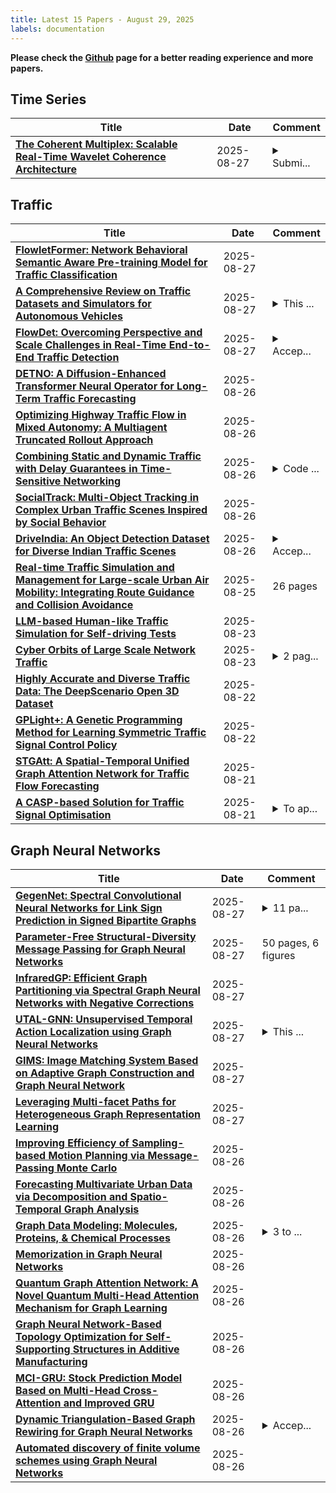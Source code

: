 ```yaml
---
title: Latest 15 Papers - August 29, 2025
labels: documentation
---
```

**Please check the [Github](https://github.com/zezhishao/MTS_Daily_ArXiv) page for a better reading experience and more papers.**

## Time Series
| **Title** | **Date** | **Comment** |
| --- | --- | --- |
| **[The Coherent Multiplex: Scalable Real-Time Wavelet Coherence Architecture](http://arxiv.org/abs/2508.19994v1)** | 2025-08-27 | <details><summary>Submi...</summary><p>Submitted to International Symposium for Signal Processing 2025</p></details> |

## Traffic
| **Title** | **Date** | **Comment** |
| --- | --- | --- |
| **[FlowletFormer: Network Behavioral Semantic Aware Pre-training Model for Traffic Classification](http://arxiv.org/abs/2508.19924v1)** | 2025-08-27 |  |
| **[A Comprehensive Review on Traffic Datasets and Simulators for Autonomous Vehicles](http://arxiv.org/abs/2412.14207v3)** | 2025-08-27 | <details><summary>This ...</summary><p>This manuscript has been withdrawn due to the need for substantial updates and revisions</p></details> |
| **[FlowDet: Overcoming Perspective and Scale Challenges in Real-Time End-to-End Traffic Detection](http://arxiv.org/abs/2508.19565v1)** | 2025-08-27 | <details><summary>Accep...</summary><p>Accepted by PRCV 2025. Project page with code and dataset: https://github.com/AstronZh/Intersection-Flow-5K</p></details> |
| **[DETNO: A Diffusion-Enhanced Transformer Neural Operator for Long-Term Traffic Forecasting](http://arxiv.org/abs/2508.19389v1)** | 2025-08-26 |  |
| **[Optimizing Highway Traffic Flow in Mixed Autonomy: A Multiagent Truncated Rollout Approach](http://arxiv.org/abs/2508.19203v1)** | 2025-08-26 |  |
| **[Combining Static and Dynamic Traffic with Delay Guarantees in Time-Sensitive Networking](http://arxiv.org/abs/2508.18883v1)** | 2025-08-26 | <details><summary>Code ...</summary><p>Code published as DYRECTsn (https://github.com/Kathess/DYRECTsn): an open-source TSN framework for dynamic traffic with latency guarantees. It applies Network Calculus to compute worst case delays and supports online admission control, ensuring predictable real-time performance. Optimizes delay budgets in the network</p></details> |
| **[SocialTrack: Multi-Object Tracking in Complex Urban Traffic Scenes Inspired by Social Behavior](http://arxiv.org/abs/2508.12777v2)** | 2025-08-26 |  |
| **[DriveIndia: An Object Detection Dataset for Diverse Indian Traffic Scenes](http://arxiv.org/abs/2507.19912v4)** | 2025-08-26 | <details><summary>Accep...</summary><p>Accepted at ITSC 2025 Conference. Updated the Table 2 of Benchmark Results</p></details> |
| **[Real-time Traffic Simulation and Management for Large-scale Urban Air Mobility: Integrating Route Guidance and Collision Avoidance](http://arxiv.org/abs/2412.01235v2)** | 2025-08-25 | 26 pages |
| **[LLM-based Human-like Traffic Simulation for Self-driving Tests](http://arxiv.org/abs/2508.16962v1)** | 2025-08-23 |  |
| **[Cyber Orbits of Large Scale Network Traffic](http://arxiv.org/abs/2508.16847v1)** | 2025-08-23 | <details><summary>2 pag...</summary><p>2 pages, 1 figure, 10 reference, to appear at IEEE HPEC 2025</p></details> |
| **[Highly Accurate and Diverse Traffic Data: The DeepScenario Open 3D Dataset](http://arxiv.org/abs/2504.17371v3)** | 2025-08-22 |  |
| **[GPLight+: A Genetic Programming Method for Learning Symmetric Traffic Signal Control Policy](http://arxiv.org/abs/2508.16090v1)** | 2025-08-22 |  |
| **[STGAtt: A Spatial-Temporal Unified Graph Attention Network for Traffic Flow Forecasting](http://arxiv.org/abs/2508.16685v1)** | 2025-08-21 |  |
| **[A CASP-based Solution for Traffic Signal Optimisation](http://arxiv.org/abs/2507.19061v2)** | 2025-08-21 | <details><summary>To ap...</summary><p>To appear in Theory and Practice of Logic Programming (TPLP), Proceedings of ICLP 2025</p></details> |

## Graph Neural Networks
| **Title** | **Date** | **Comment** |
| --- | --- | --- |
| **[GegenNet: Spectral Convolutional Neural Networks for Link Sign Prediction in Signed Bipartite Graphs](http://arxiv.org/abs/2508.19907v1)** | 2025-08-27 | <details><summary>11 pa...</summary><p>11 pages. Paper accepted to CIKM 2025</p></details> |
| **[Parameter-Free Structural-Diversity Message Passing for Graph Neural Networks](http://arxiv.org/abs/2508.19884v1)** | 2025-08-27 | 50 pages, 6 figures |
| **[InfraredGP: Efficient Graph Partitioning via Spectral Graph Neural Networks with Negative Corrections](http://arxiv.org/abs/2508.19737v1)** | 2025-08-27 |  |
| **[UTAL-GNN: Unsupervised Temporal Action Localization using Graph Neural Networks](http://arxiv.org/abs/2508.19647v1)** | 2025-08-27 | <details><summary>This ...</summary><p>This paper has been accepted at the ICIP Satellite Workshop 2025</p></details> |
| **[GIMS: Image Matching System Based on Adaptive Graph Construction and Graph Neural Network](http://arxiv.org/abs/2412.18221v2)** | 2025-08-27 |  |
| **[Leveraging Multi-facet Paths for Heterogeneous Graph Representation Learning](http://arxiv.org/abs/2407.20648v4)** | 2025-08-27 |  |
| **[Improving Efficiency of Sampling-based Motion Planning via Message-Passing Monte Carlo](http://arxiv.org/abs/2410.03909v2)** | 2025-08-26 |  |
| **[Forecasting Multivariate Urban Data via Decomposition and Spatio-Temporal Graph Analysis](http://arxiv.org/abs/2505.22474v2)** | 2025-08-26 |  |
| **[Graph Data Modeling: Molecules, Proteins, & Chemical Processes](http://arxiv.org/abs/2508.19356v1)** | 2025-08-26 | <details><summary>3 to ...</summary><p>3 to 4 hours read time. 73 pages. 35 figures</p></details> |
| **[Memorization in Graph Neural Networks](http://arxiv.org/abs/2508.19352v1)** | 2025-08-26 |  |
| **[Quantum Graph Attention Network: A Novel Quantum Multi-Head Attention Mechanism for Graph Learning](http://arxiv.org/abs/2508.17630v2)** | 2025-08-26 |  |
| **[Graph Neural Network-Based Topology Optimization for Self-Supporting Structures in Additive Manufacturing](http://arxiv.org/abs/2508.19169v1)** | 2025-08-26 |  |
| **[MCI-GRU: Stock Prediction Model Based on Multi-Head Cross-Attention and Improved GRU](http://arxiv.org/abs/2410.20679v3)** | 2025-08-26 |  |
| **[Dynamic Triangulation-Based Graph Rewiring for Graph Neural Networks](http://arxiv.org/abs/2508.19071v1)** | 2025-08-26 | <details><summary>Accep...</summary><p>Accepted to CIKM 2025</p></details> |
| **[Automated discovery of finite volume schemes using Graph Neural Networks](http://arxiv.org/abs/2508.19052v1)** | 2025-08-26 |  |

